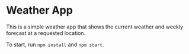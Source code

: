 # Weather App

This is a simple weather app that shows the current weather and weekly forecast at a requested location.

To start, run `npm install` and `npm start`.
